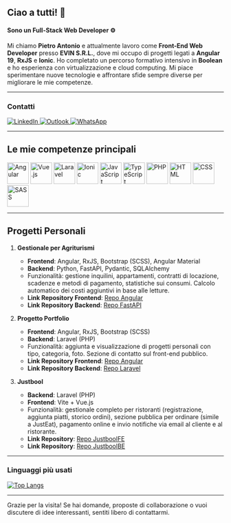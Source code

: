 ## Ciao a tutti! 👋 

#### Sono un Full-Stack Web Developer ⚙️

Mi chiamo **Pietro Antonio** e attualmente lavoro come **Front-End Web Developer** presso **EVIN S.R.L.**, dove mi occupo di progetti legati a **Angular 19**, **RxJS** e **Ionic**. Ho completato un percorso formativo intensivo in **Boolean** e ho esperienza con virtualizzazione e cloud computing. Mi piace sperimentare nuove tecnologie e affrontare sfide sempre diverse per migliorare le mie competenze.

---

### Contatti

<a href="https://www.linkedin.com/in/pietro-antonio-nini-2061241a9/">
  <img alt="LinkedIn" src="https://img.shields.io/badge/LinkedIn-0077B5?style=for-the-badge&logo=linkedin&logoColor=white"/>
</a>
<a href="mailto:pietroantonio.nini@outlook.com">
  <img alt="Outlook" src="https://img.shields.io/badge/Outlook-0072C6?style=for-the-badge&logo=microsoft-outlook&logoColor=white"/>
</a>
<a href="https://wa.me/+393383448922">
  <img alt="WhatsApp" src="https://img.shields.io/badge/WhatsApp-25D366?style=for-the-badge&logo=whatsapp&logoColor=white"/>
</a>

---

## Le mie competenze principali

<img src="https://github.com/PietroAntonioNini/PietroAntonioNini/assets/151193470/a7e94e78-2687-44bd-9ac7-e9bcf29f8edc" alt="Angular" style="width:50px">
<img src="https://github.com/PietroAntonioNini/PietroAntonioNini/assets/151193470/34c1f358-2f83-44c3-a50c-8b43fcd3ebba" alt="Vue.js" style="width:50px">
<img src="https://github.com/PietroAntonioNini/PietroAntonioNini/assets/151193470/e6099917-4325-46cb-b82b-de5eb81138c2" alt="Laravel" style="width:50px">
<img src="https://github.com/PietroAntonioNini/PietroAntonioNini/assets/151193470/549b31a2-2236-448b-9470-acb191b6dea7" alt="Ionic" style="width:50px">
<img src="https://github.com/PietroAntonioNini/PietroAntonioNini/assets/151193470/7a4c5c37-b627-470e-b2ca-cd3cfbefb853" alt="JavaScript" style="width:50px">
<img src="https://github.com/PietroAntonioNini/PietroAntonioNini/assets/151193470/04b9580f-5db3-473d-bea7-9d9e7d0c6199" alt="TypeScript" style="width:50px">
<img src="https://github.com/PietroAntonioNini/PietroAntonioNini/assets/151193470/6be22fee-f4c2-4cb6-9902-860282b6da8a" alt="PHP" style="width:50px">
<img src="https://github.com/PietroAntonioNini/PietroAntonioNini/assets/151193470/e788e505-7e78-483c-90c9-0d6720218344" alt="HTML" style="width:50px">
<img src="https://github.com/PietroAntonioNini/PietroAntonioNini/assets/151193470/17461c42-ea4d-484a-86ab-76e90b87757a" alt="CSS" style="width:50px">
<img src="https://github.com/PietroAntonioNini/PietroAntonioNini/assets/151193470/5dea181e-f5dc-483d-9894-2bc09a5a4117" alt="SASS" style="width:50px">

---

## Progetti Personali

1. **Gestionale per Agriturismi**  
   - **Frontend**: Angular, RxJS, Bootstrap (SCSS), Angular Material  
   - **Backend**: Python, FastAPI, Pydantic, SQLAlchemy  
   - Funzionalità: gestione inquilini, appartamenti, contratti di locazione, scadenze e metodi di pagamento, statistiche sui consumi. Calcolo automatico dei costi aggiuntivi in base alle letture.  
   - **Link Repository Frontend**: [Repo Angular](https://github.com/PietroAntonioNini/Agriturismo_Frontend)  
   - **Link Repository Backend**: [Repo FastAPI](https://github.com/PietroAntonioNini/Agriturismo_Backend)

2. **Progetto Portfolio**  
   - **Frontend**: Angular, RxJS, Bootstrap (SCSS)  
   - **Backend**: Laravel (PHP)  
   - Funzionalità: aggiunta e visualizzazione di progetti personali con tipo, categoria, foto. Sezione di contatto sul front-end pubblico.  
   - **Link Repository Frontend**: [Repo Angular](https://github.com/PietroAntonioNini/PortfolioFE)  
   - **Link Repository Backend**: [Repo Laravel](https://github.com/PietroAntonioNini/laravel-api)

3. **Justbool**  
   - **Backend**: Laravel (PHP)  
   - **Frontend**: Vite + Vue.js  
   - Funzionalità: gestionale completo per ristoranti (registrazione, aggiunta piatti, storico ordini), sezione pubblica per ordinare (simile a JustEat), pagamento online e invio notifiche via email al cliente e al ristorante.  
   - **Link Repository**: [Repo JustboolFE](https://github.com/PietroAntonioNini/deliveroo-vue)
   - **Link Repository**: [Repo JustboolBE](https://github.com/PietroAntonioNini/deliveroo-api)

---

### Linguaggi più usati

[![Top Langs](https://github-readme-stats.vercel.app/api/top-langs/?username=PietroAntonioNini&layout=compact&hide=blade)](https://github.com/PietroAntonioNini/github-readme-stats)

---

Grazie per la visita! Se hai domande, proposte di collaborazione o vuoi discutere di idee interessanti, sentiti libero di contattarmi.
